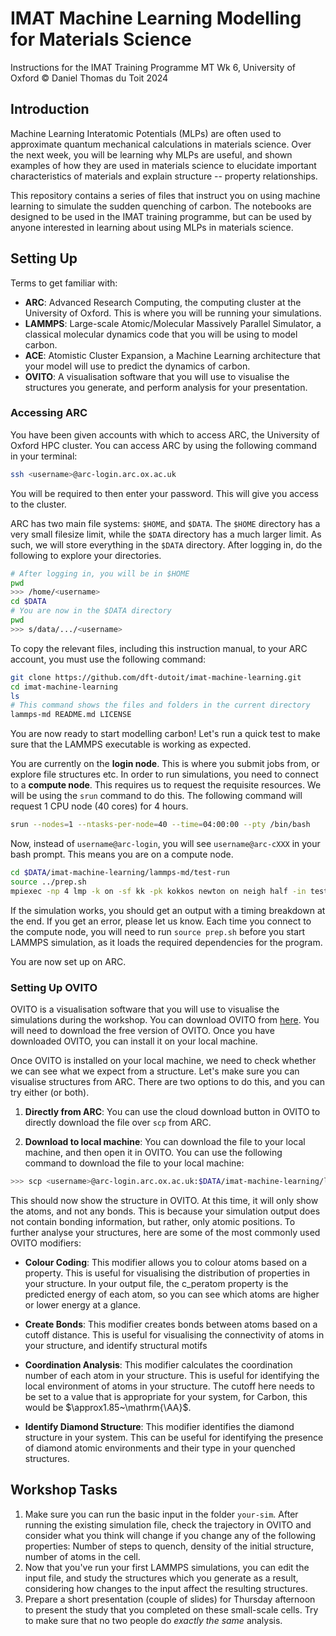 # IMAT Machine Learning Modelling for Materials Science

 Instructions for the IMAT Training Programme MT Wk 6, University of Oxford
 &copy; Daniel Thomas du Toit 2024

## Introduction

Machine Learning Interatomic Potentials (MLPs) are often used to approximate quantum mechanical calculations in materials science. Over the next week, you will be learning why MLPs are useful, and shown examples of how they are used in materials science to elucidate important characteristics of materials and explain structure -- property relationships.

This repository contains a series of files that instruct you on using machine learning to simulate the sudden quenching of carbon. The notebooks are designed to be used in the IMAT training programme, but can be used by anyone interested in learning about using MLPs in materials science.

## Setting Up

Terms to get familiar with:
- **ARC**: Advanced Research Computing, the computing cluster at the University of Oxford. This is where you will be running your simulations.
- **LAMMPS**: Large-scale Atomic/Molecular Massively Parallel Simulator, a classical molecular dynamics code that you will be using to model carbon.
- **ACE**: Atomistic Cluster Expansion, a Machine Learning architecture that your model will use to predict the dynamics of carbon.
- **OVITO**: A visualisation software that you will use to visualise the structures you generate, and perform analysis for your presentation.

### Accessing ARC

You have been given accounts with which to access ARC, the University of Oxford HPC cluster. You can access ARC by using the following command in your terminal:
```bash
ssh <username>@arc-login.arc.ox.ac.uk
```
You will be required to then enter your password. This will give you access to the cluster.

ARC has two main file systems: `$HOME`, and `$DATA`. The `$HOME` directory has a very small filesize limit, while the `$DATA` directory has a much larger limit. As such, we will store everything in the `$DATA` directory. After logging in, do the following to explore your directories.

```bash
# After logging in, you will be in $HOME
pwd
>>> /home/<username>
cd $DATA
# You are now in the $DATA directory
pwd
>>> s/data/.../<username>
```

To copy the relevant files, including this instruction manual, to your ARC account, you must use the following command:
```bash
git clone https://github.com/dft-dutoit/imat-machine-learning.git
cd imat-machine-learning
ls
# This command shows the files and folders in the current directory
lammps-md README.md LICENSE
```

You are now ready to start modelling carbon! Let's run a quick test to make sure that the LAMMPS executable is working as expected.

You are currently on the **login node**. This is where you submit jobs from, or explore file structures etc. In order to run simulations, you need to connect to a **compute node**. This requires us to request the requisite resources. We will be using the `srun` command to do this. The following command will request 1 CPU node (40 cores) for 4 hours. 

```bash
srun --nodes=1 --ntasks-per-node=40 --time=04:00:00 --pty /bin/bash
```
Now, instead of `username@arc-login`, you will see `username@arc-cXXX` in your bash prompt. This means you are on a compute node.

```bash
cd $DATA/imat-machine-learning/lammps-md/test-run
source ../prep.sh
mpiexec -np 4 lmp -k on -sf kk -pk kokkos newton on neigh half -in test.in
```
If the simulation works, you should get an output with a timing breakdown at the end. If you get an error, please let us know. Each time you connect to the compute node, you will need to run `source prep.sh` before you start LAMMPS simulation, as it loads the required dependencies for the program.

You are now set up on ARC.

### Setting Up OVITO

OVITO is a visualisation software that you will use to visualise the simulations during the workshop. You can download OVITO from [here](https://www.ovito.org/download/). You will need to download the free version of OVITO. Once you have downloaded OVITO, you can install it on your local machine. 

Once OVITO is installed on your local machine, we need to check whether we can see what we expect from a structure. Let's make sure you can visualise structures from ARC. There are two options to do this, and you can try either (or both).

1. **Directly from ARC**: You can use the cloud download button in OVITO to directly download the file over `scp` from ARC.

2. **Download to local machine**: You can download the file to your local machine, and then open it in OVITO. You can use the following command to download the file to your local machine:
```bash
>>> scp <username>@arc-login.arc.ox.ac.uk:$DATA/imat-machine-learning/lammps-md/test-run/trajectory.dat .
```

This should now show the structure in OVITO. At this time, it will only show the atoms, and not any bonds. This is because your simulation output does not contain bonding information, but rather, only atomic positions. To further analyse your structures, here are some of the most commonly used OVITO modifiers:

- **Colour Coding**: This modifier allows you to colour atoms based on a property. This is useful for visualising the distribution of properties in your structure. In your output file, the c_peratom property is the predicted energy of each atom, so you can see which atoms are higher or lower energy at a glance.

- **Create Bonds**: This modifier creates bonds between atoms based on a cutoff distance. This is useful for visualising the connectivity of atoms in your structure, and identify structural motifs

- **Coordination Analysis**: This modifier calculates the coordination number of each atom in your structure. This is useful for identifying the local environment of atoms in your structure. The cutoff here needs to be set to a value that is appropriate for your system, for Carbon, this would be $\approx1.85~\mathrm{\AA}$. 

- **Identify Diamond Structure**: This modifier identifies the diamond structure in your system. This can be useful for identifying the presence of diamond atomic environments and their type in your quenched structures.

## Workshop Tasks

1. Make sure you can run the basic input in the folder `your-sim`. After running the existing simulation file, check the trajectory in OVITO and consider what you think will change if you change any of the following properties: Number of steps to quench, density of the initial structure, number of atoms in the cell.
2. Now that you've run your first LAMMPS simulations, you can edit the input file, and study the structures which you generate as a result, considering how changes to the input affect the resulting structures.
3. Prepare a short presentation (couple of slides) for Thursday afternoon to present the study that you completed on these small-scale cells. Try to make sure that no two people do *exactly the same* analysis.
